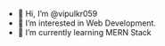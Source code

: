 - 👋 Hi, I’m @vipulkr059
- 👀 I’m interested in Web Development.
- 🌱 I’m currently learning MERN Stack

<!---
vipulkr059/vipulkr059 is a ✨ special ✨ repository because its `README.md` (this file) appears on your GitHub profile.
You can click the Preview link to take a look at your changes.
--->
